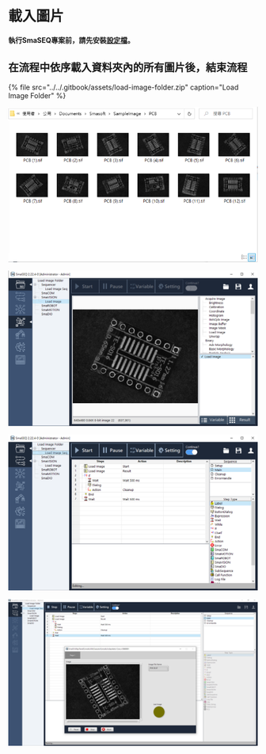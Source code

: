 # 載入圖片

#### 執行SmaSEQ專案前，請先安裝[設定檔](../)。

## 在流程中依序載入資料夾內的所有圖片後，結束流程

{% file src="../../.gitbook/assets/load-image-folder.zip" caption="Load Image Folder" %}

![&#x5716;&#x7247;&#x96C6;&#x8CC7;&#x6599;&#x593E;](../../.gitbook/assets/example_vision_loadimagefolder1.png)

![SmaSEQ &#x8996;&#x89BA;&#x6A21;&#x7D44; - SmaVISION &#x8F09;&#x5165;&#x8CC7;&#x6599;&#x593E;&#x8DEF;&#x5F91;](../../.gitbook/assets/example_vision_loadimagefolder2.png)

![SmaSEQ &#x6D41;&#x7A0B;&#x7DE8;&#x8F2F; Sequencer &#x4F9D;&#x5E8F;&#x8F09;&#x5165;&#x5716;&#x7247;](../../.gitbook/assets/example_vision_loadimagefolder3.png)

![SmaSEQ &#x5C08;&#x6848;&#x57F7;&#x884C;](../../.gitbook/assets/example_vision_loadimagefolder4.png)

